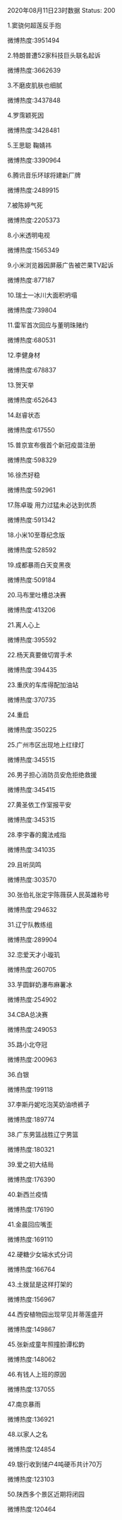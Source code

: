 2020年08月11日23时数据
Status: 200

1.窦骁何超莲反手抱

微博热度:3951494

2.特朗普遭52家科技巨头联名起诉

微博热度:3662639

3.不磨皮肌肤也细腻

微博热度:3437848

4.罗霈颖死因

微博热度:3428481

5.王思聪 鞠婧祎

微博热度:3390964

6.腾讯音乐环球将建新厂牌

微博热度:2489915

7.被陈婷气死

微博热度:2205373

8.小米透明电视

微博热度:1565349

9.小米浏览器因屏蔽广告被芒果TV起诉

微博热度:877187

10.瑞士一冰川大面积坍塌

微博热度:739804

11.雷军首次回应与董明珠赌约

微博热度:680531

12.李健身材

微博热度:678837

13.贺天举

微博热度:652643

14.赵睿状态

微博热度:617550

15.普京宣布俄首个新冠疫苗注册

微博热度:598329

16.徐杰好稳

微博热度:592961

17.陈卓璇 用力过猛未必达到优质

微博热度:591342

18.小米10至尊纪念版

微博热度:528592

19.成都暴雨白天变黑夜

微博热度:509184

20.马布里吐槽总决赛

微博热度:413206

21.离人心上

微博热度:395592

22.杨天真要做切胃手术

微博热度:394435

23.重庆的车库得配加油站

微博热度:370735

24.重启

微博热度:350225

25.广州市区出现地上红绿灯

微博热度:345515

26.男子担心消防员安危拒绝救援

微博热度:345415

27.黄圣依工作室报平安

微博热度:345315

28.李宇春的魔法戒指

微博热度:341035

29.且听凤鸣

微博热度:303570

30.张伯礼张定宇陈薇获人民英雄称号

微博热度:294632

31.辽宁队教练组

微博热度:289904

32.恋爱天才小璇玑

微博热度:260705

33.芋圆鲜奶瀑布麻薯冰

微博热度:254902

34.CBA总决赛

微博热度:249053

35.路小北夺冠

微博热度:200963

36.白银

微博热度:199118

37.李斯丹妮吃泡芙奶油喷裤子

微博热度:189774

38.广东男篮战胜辽宁男篮

微博热度:180321

39.爱之初大结局

微博热度:176390

40.新西兰疫情

微博热度:176190

41.金晨回应嘴歪

微博热度:169110

42.硬糖少女端水式分词

微博热度:166764

43.土拨鼠是这样打架的

微博热度:156967

44.西安植物园出现罕见并蒂莲盛开

微博热度:149867

45.张新成童年照撞脸谭松韵

微博热度:148062

46.有钱人上班的原因

微博热度:137055

47.南京暴雨

微博热度:136921

48.以家人之名

微博热度:124854

49.银行收到储户4吨硬币共计70万

微博热度:123103

50.陕西多个景区近期将闭园

微博热度:120464

